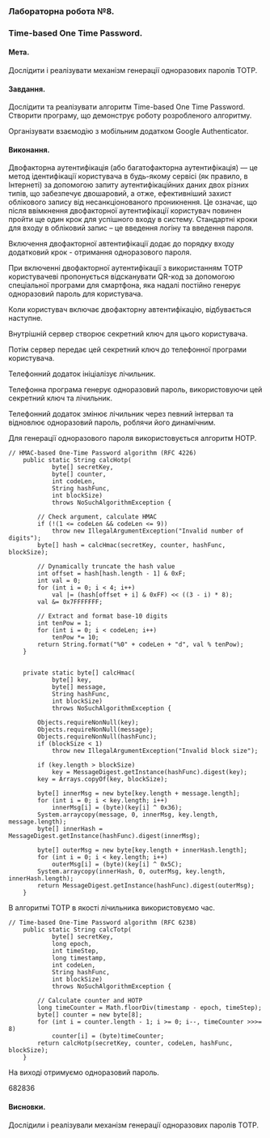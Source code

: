 ### Лабораторна робота №8.
### Time-based One Time Password.
#### **Мета.**
Дослідити і реалізувати механізм генерації одноразових паролів TOTP.
#### **Завдання.**
Дослідити та реалізувати алгоритм Time-based One Time Password. Створити програму, 
що демонструє роботу розробленого алгоритму.

Організувати взаємодію з мобільним додатком Google Authenticator.
#### **Виконання.**

Двофакторна аутентифікація (або багатофакторна аутентифікація) — це метод ідентифікації користувача
 в будь-якому сервісі (як правило, в Інтернеті) за допомогою запиту аутентифікаційних даних
 двох різних типів, що забезпечує двошаровий, а отже, ефективніший захист облікового запису
 від несанкціонованого проникнення. Це означає, що після ввімкнення двофакторної аутентифікації
 користувач повинен пройти ще один крок для успішного входу в систему. Стандартні кроки для входу
 в обліковий запис – це введення логіну та введення пароля.

Включення двофакторної автентифікації додає до порядку входу додатковий крок - отримання одноразового пароля.

При включенні двофакторної аутентифікації з використанням TOTP користувачеві пропонується
 відсканувати QR-код за допомогою спеціальної програми для смартфона, яка надалі постійно
 генерує одноразовий пароль для користувача.

Коли користувач включає двофакторну автентифікацію, відбувається наступне.

Внутрішній сервер створює секретний ключ для цього користувача.

Потім сервер передає цей секретний ключ до телефонної програми користувача.

Телефонний додаток ініціалізує лічильник.

Телефонна програма генерує одноразовий пароль, використовуючи цей секретний ключ та лічильник.

Телефонний додаток змінює лічильник через певний інтервал та відновлює одноразовий пароль,
 роблячи його динамічним.

Для генерації одноразового пароля використовується алгоритм HOTP.

```
// HMAC-based One-Time Password algorithm (RFC 4226)
	public static String calcHotp(
			byte[] secretKey,
			byte[] counter,
			int codeLen,
			String hashFunc,
			int blockSize)
			throws NoSuchAlgorithmException {
		
		// Check argument, calculate HMAC
		if (!(1 <= codeLen && codeLen <= 9))
			throw new IllegalArgumentException("Invalid number of digits");
		byte[] hash = calcHmac(secretKey, counter, hashFunc, blockSize);
		
		// Dynamically truncate the hash value
		int offset = hash[hash.length - 1] & 0xF;
		int val = 0;
		for (int i = 0; i < 4; i++)
			val |= (hash[offset + i] & 0xFF) << ((3 - i) * 8);
		val &= 0x7FFFFFFF;
		
		// Extract and format base-10 digits
		int tenPow = 1;
		for (int i = 0; i < codeLen; i++)
			tenPow *= 10;
		return String.format("%0" + codeLen + "d", val % tenPow);
	}
	
	
	private static byte[] calcHmac(
			byte[] key,
			byte[] message,
			String hashFunc,
			int blockSize)
			throws NoSuchAlgorithmException {
		
		Objects.requireNonNull(key);
		Objects.requireNonNull(message);
		Objects.requireNonNull(hashFunc);
		if (blockSize < 1)
			throw new IllegalArgumentException("Invalid block size");
		
		if (key.length > blockSize)
			key = MessageDigest.getInstance(hashFunc).digest(key);
		key = Arrays.copyOf(key, blockSize);
		
		byte[] innerMsg = new byte[key.length + message.length];
		for (int i = 0; i < key.length; i++)
			innerMsg[i] = (byte)(key[i] ^ 0x36);
		System.arraycopy(message, 0, innerMsg, key.length, message.length);
		byte[] innerHash = MessageDigest.getInstance(hashFunc).digest(innerMsg);
		
		byte[] outerMsg = new byte[key.length + innerHash.length];
		for (int i = 0; i < key.length; i++)
			outerMsg[i] = (byte)(key[i] ^ 0x5C);
		System.arraycopy(innerHash, 0, outerMsg, key.length, innerHash.length);
		return MessageDigest.getInstance(hashFunc).digest(outerMsg);
	}
```

В алгоритмі TOTP в якості лічильника використовуємо час.

```
// Time-based One-Time Password algorithm (RFC 6238)
	public static String calcTotp(
			byte[] secretKey,
			long epoch,
			int timeStep,
			long timestamp,
			int codeLen,
			String hashFunc,
			int blockSize)
			throws NoSuchAlgorithmException {
		
		// Calculate counter and HOTP
		long timeCounter = Math.floorDiv(timestamp - epoch, timeStep);
		byte[] counter = new byte[8];
		for (int i = counter.length - 1; i >= 0; i--, timeCounter >>>= 8)
			counter[i] = (byte)timeCounter;
		return calcHotp(secretKey, counter, codeLen, hashFunc, blockSize);
	}
```

На виході отримуємо одноразовий пароль.

682836

#### **Висновки.**
Дослідили і реалізували механізм генерації одноразових паролів TOTP.
